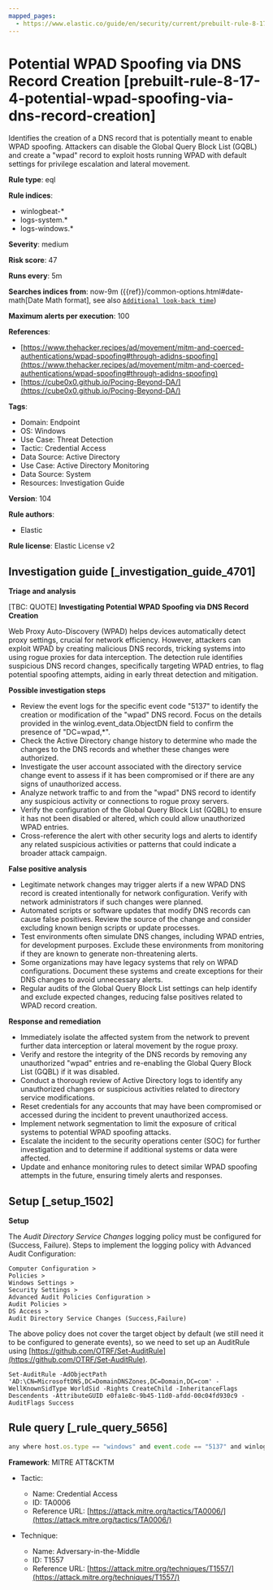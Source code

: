 ```yaml
---
mapped_pages:
  - https://www.elastic.co/guide/en/security/current/prebuilt-rule-8-17-4-potential-wpad-spoofing-via-dns-record-creation.html
---
```


# Potential WPAD Spoofing via DNS Record Creation [prebuilt-rule-8-17-4-potential-wpad-spoofing-via-dns-record-creation]

Identifies the creation of a DNS record that is potentially meant to enable WPAD spoofing. Attackers can disable the Global Query Block List (GQBL) and create a "wpad" record to exploit hosts running WPAD with default settings for privilege escalation and lateral movement.

**Rule type**: eql

**Rule indices**:

* winlogbeat-*
* logs-system.*
* logs-windows.*

**Severity**: medium

**Risk score**: 47

**Runs every**: 5m

**Searches indices from**: now-9m ({{ref}}/common-options.html#date-math[Date Math format], see also [`Additional look-back time`](docs-content://solutions/security/detect-and-alert/create-detection-rule.md#rule-schedule))

**Maximum alerts per execution**: 100

**References**:

* [https://www.thehacker.recipes/ad/movement/mitm-and-coerced-authentications/wpad-spoofing#through-adidns-spoofing](https://www.thehacker.recipes/ad/movement/mitm-and-coerced-authentications/wpad-spoofing#through-adidns-spoofing)
* [https://cube0x0.github.io/Pocing-Beyond-DA/](https://cube0x0.github.io/Pocing-Beyond-DA/)

**Tags**:

* Domain: Endpoint
* OS: Windows
* Use Case: Threat Detection
* Tactic: Credential Access
* Data Source: Active Directory
* Use Case: Active Directory Monitoring
* Data Source: System
* Resources: Investigation Guide

**Version**: 104

**Rule authors**:

* Elastic

**Rule license**: Elastic License v2

## Investigation guide [_investigation_guide_4701]

**Triage and analysis**

[TBC: QUOTE]
**Investigating Potential WPAD Spoofing via DNS Record Creation**

Web Proxy Auto-Discovery (WPAD) helps devices automatically detect proxy settings, crucial for network efficiency. However, attackers can exploit WPAD by creating malicious DNS records, tricking systems into using rogue proxies for data interception. The detection rule identifies suspicious DNS record changes, specifically targeting WPAD entries, to flag potential spoofing attempts, aiding in early threat detection and mitigation.

**Possible investigation steps**

* Review the event logs for the specific event code "5137" to identify the creation or modification of the "wpad" DNS record. Focus on the details provided in the winlog.event_data.ObjectDN field to confirm the presence of "DC=wpad,*".
* Check the Active Directory change history to determine who made the changes to the DNS records and whether these changes were authorized.
* Investigate the user account associated with the directory service change event to assess if it has been compromised or if there are any signs of unauthorized access.
* Analyze network traffic to and from the "wpad" DNS record to identify any suspicious activity or connections to rogue proxy servers.
* Verify the configuration of the Global Query Block List (GQBL) to ensure it has not been disabled or altered, which could allow unauthorized WPAD entries.
* Cross-reference the alert with other security logs and alerts to identify any related suspicious activities or patterns that could indicate a broader attack campaign.

**False positive analysis**

* Legitimate network changes may trigger alerts if a new WPAD DNS record is created intentionally for network configuration. Verify with network administrators if such changes were planned.
* Automated scripts or software updates that modify DNS records can cause false positives. Review the source of the change and consider excluding known benign scripts or update processes.
* Test environments often simulate DNS changes, including WPAD entries, for development purposes. Exclude these environments from monitoring if they are known to generate non-threatening alerts.
* Some organizations may have legacy systems that rely on WPAD configurations. Document these systems and create exceptions for their DNS changes to avoid unnecessary alerts.
* Regular audits of the Global Query Block List settings can help identify and exclude expected changes, reducing false positives related to WPAD record creation.

**Response and remediation**

* Immediately isolate the affected system from the network to prevent further data interception or lateral movement by the rogue proxy.
* Verify and restore the integrity of the DNS records by removing any unauthorized "wpad" entries and re-enabling the Global Query Block List (GQBL) if it was disabled.
* Conduct a thorough review of Active Directory logs to identify any unauthorized changes or suspicious activities related to directory service modifications.
* Reset credentials for any accounts that may have been compromised or accessed during the incident to prevent unauthorized access.
* Implement network segmentation to limit the exposure of critical systems to potential WPAD spoofing attacks.
* Escalate the incident to the security operations center (SOC) for further investigation and to determine if additional systems or data were affected.
* Update and enhance monitoring rules to detect similar WPAD spoofing attempts in the future, ensuring timely alerts and responses.


## Setup [_setup_1502]

**Setup**

The *Audit Directory Service Changes* logging policy must be configured for (Success, Failure). Steps to implement the logging policy with Advanced Audit Configuration:

```
Computer Configuration >
Policies >
Windows Settings >
Security Settings >
Advanced Audit Policies Configuration >
Audit Policies >
DS Access >
Audit Directory Service Changes (Success,Failure)
```

The above policy does not cover the target object by default (we still need it to be configured to generate events), so we need to set up an AuditRule using [https://github.com/OTRF/Set-AuditRule](https://github.com/OTRF/Set-AuditRule).

```
Set-AuditRule -AdObjectPath 'AD:\CN=MicrosoftDNS,DC=DomainDNSZones,DC=Domain,DC=com' -WellKnownSidType WorldSid -Rights CreateChild -InheritanceFlags Descendents -AttributeGUID e0fa1e8c-9b45-11d0-afdd-00c04fd930c9 -AuditFlags Success
```


## Rule query [_rule_query_5656]

```js
any where host.os.type == "windows" and event.code == "5137" and winlog.event_data.ObjectDN : "DC=wpad,*"
```

**Framework**: MITRE ATT&CKTM

* Tactic:

    * Name: Credential Access
    * ID: TA0006
    * Reference URL: [https://attack.mitre.org/tactics/TA0006/](https://attack.mitre.org/tactics/TA0006/)

* Technique:

    * Name: Adversary-in-the-Middle
    * ID: T1557
    * Reference URL: [https://attack.mitre.org/techniques/T1557/](https://attack.mitre.org/techniques/T1557/)



